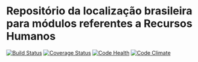 # Repositório da localização brasileira para módulos referentes a Recursos Humanos

[![Build Status](https://travis-ci.org/odoo-brazil/odoo-brazil-hr.svg)](https://travis-ci.org/odoo-brazil/odoo-brazil-hr)
[![Coverage Status](https://coveralls.io/repos/odoo-brazil/odoo-brazil-hr/badge.svg)](https://coveralls.io/r/odoo-brazil/odoo-brazil-hr)
[![Code Health](https://landscape.io/github/odoo-brazil/odoo-brazil-eletronic-documents/master/landscape.svg?style=flat)](https://landscape.io/github/odoo-brazil/odoo-brazil-eletronic-documents/master)
[![Code Climate](https://codeclimate.com/github/odoo-brazil/odoo-brazil-hr/badges/gpa.svg)](https://codeclimate.com/github/odoo-brazil/odoo-brazil-hr)
